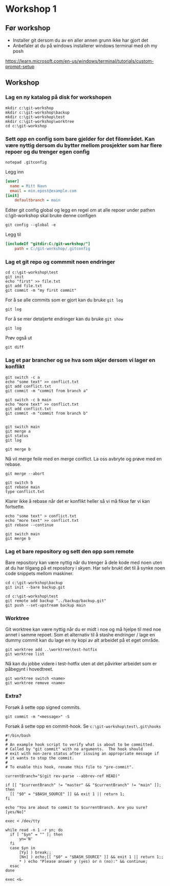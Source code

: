 # Workshop 1

## Før workshop

- Installer git dersom du av en aller annen grunn ikke har gjort det
- Anbefaler at du på windows installerer windows terminal med oh my posh

https://learn.microsoft.com/en-us/windows/terminal/tutorials/custom-prompt-setup

## Workshop

### Lag en ny katalog på disk for workshopen

```shell
mkdir c:\git-workshop
mkdir c:\git-workshop\backup
mkdir c:\git-workshop\test
mkdir c:\git-workshop\worktree
cd c:\git-workshop
```

### Sett opp en config som bare gjelder for det filområdet. Kan være nyttig dersom du bytter mellom prosjekter som har flere repoer og du trenger egen config

```shell
notepad .gitconfig
```
Legg inn

```ini
[user]
  name = Mitt Navn
  email = min.epost@example.com
[init]
	defaultbranch = main
```

Editer git config global og legg en regel om at alle repoer under pathen c:\git-workshop skal bruke denne configen

```shell
git config --global -e
```

Legg til

```ini
[includeIf "gitdir:C:/git-workshop/"]
    path = C:/git-workshop/.gitconfig
```

### Lag et git repo og commmit noen endringer

```shell
cd c:\git-workshop\test
git init
echo "first" >> file.txt
git add file.txt
git commit -m "my first commit"
```

For å se alle commits som er gjort kan du bruke `git log`

```shell
git log
```

For å se mer detaljerte endringer kan du bruke `git show`

```shell
git log
```

Prøv også ut

```shell
git diff
```

### Lag et par brancher og se hva som skjer dersom vi lager en konflikt

```shell
git switch -c a
echo "some text" >> conflict.txt
git add conflict.txt
git commit -m "commit from branch a"

git switch -c b main
echo "more text" >> conflict.txt
git add conflict.txt
git commit -m "commit from branch b"


git switch main
git merge a
git status
git log

git merge b
```

Nå vil merge feile med en merge conflict. La oss avbryte og prøve med en rebase.

```shell
git merge --abort

git switch b
git rebase main
type conflict.txt
```

Klarer ikke å rebase når det er konflikt heller så vi må fikse før vi kan fortsette.

```shell
echo "some text" > conflict.txt
echo "more text" >> conflict.txt
git rebase --continue

git switch main
git merge b
```

### Lag et bare repository og sett den opp som remote

Bare repository kan være nyttig når du trenger å dele kode med noen uten at du har tilgang på et repository i skyen.
Har selv brukt det til å synke noen code snippets mellom maskiner.

```shell
cd c:\git-workshop\backup
git init --bare backup.git

cd c:\git-workshop\test
git remote add backup "../backup/backup.git"
git push --set-upstream backup main
```

### Worktree

Git worktree kan være nyttig når du er midt i noe og må hjelpe til med noe annet i samme repoet.
Som et alternativ til å stashe endringer / lage en dummy commit kan du lage en ny kopi av alt arbeidet på et eget område.

```shell
git worktree add ..\worktree\test-hotfix
git worktree list
```

Nå kan du jobbe videre i test-hotfix uten at det påvirker arbeidet som er påbegynt i hovedtreet.

```shell
git worktree switch <name>
git worktree remove <name>
```

### Extra?

Forsøk å sette opp signed commits.


```shell
git commit -m "<message>" -S
```

Forsøk å sette opp en commit-hook. Se `c:\git-workshop\test\.git\hooks`

```shell
#!/bin/bash
#
# An example hook script to verify what is about to be committed.
# Called by "git commit" with no arguments.  The hook should
# exit with non-zero status after issuing an appropriate message if
# it wants to stop the commit.
#
# To enable this hook, rename this file to "pre-commit".

currentBranch="$(git rev-parse --abbrev-ref HEAD)"

if [[ "$currentBranch" != "master" && "$currentBranch" != "main" ]]; then
  [[ "$0" = "$BASH_SOURCE" ]] && exit 1 || return 1;
fi

echo "You are about to commit to $currentBranch. Are you sure? [yes/No]"

exec < /dev/tty

while read -n 1 -r yn; do
  if [ "$yn" = "" ]; then
      yn='N'
  fi
  case $yn in
      [Yy] ) break;;
      [Nn] ) echo;[[ "$0" = "$BASH_SOURCE" ]] && exit 1 || return 1;;
      * ) echo "Please answer y (yes) or n (no):" && continue;
  esac
done

exec <&-
```
